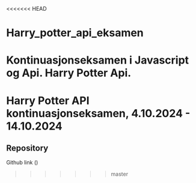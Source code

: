 <<<<<<< HEAD
# Harry_potter_api_eksamen
Kontinuasjonseksamen i Javascript og Api. Harry Potter Api.
=======
# Harry Potter API kontinuasjonseksamen, 4.10.2024 - 14.10.2024

## Repository 
Github link ()
>>>>>>> master
